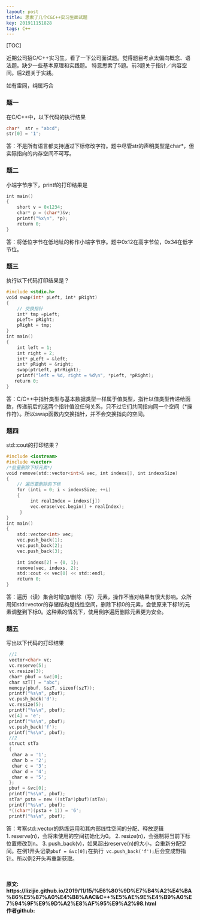 ```yaml
---
layout: post
title: 思索了几个C&C++实习生面试题
key: 201911151828
tags: C++
---
```


[TOC]

近期公司招C/C++实习生，看了一下公司面试题。觉得题目考点太偏向概念、语法题。缺少一些基本原理和实践题。
特意思索了5题。前3题关于指针／内容空间。后2题关于实践。

如有雷同，纯属巧合

### 题一

在C/C++中，以下代码的执行结果
```c
char*  str = "abcd";
str[0] = '1';
```
答：不是所有语言都支持通过下标修改字符。题中尽管str的声明类型是char*，但实际指向的内存空间不可写。

### 题二

小端字节序下，printf的打印结果是
```c
int main()
{
    short v = 0x1234;
    char* p = (char*)&v;
    printf("%x\n", *p);
    return 0;
}
```
答：将低位字节在低地址的称作小端字节序。题中0x12在高字节位，0x34在低字节位。
 
### 题三

执行以下代码打印结果是？
```c
#include <stdio.h>
void swap(int* pLeft, int* pRight)
{
    // 交换指针
    int* tmp =pLeft;
    pLeft= pRight;    
    pRight = tmp;  
}
int main()
{
    int left = 1;
    int right = 2;
    int* pLeft = &left;
    int* pRight = &right;
    swap(ptrLeft, ptrRight);
    printf("left = %d, right = %d\n", *pLeft, *pRight);
   return 0;      
}
```
答：C/C++中指针类型与基本数据类型一样属于值类型，指针以值类型传递给函数，传递前后的这两个指针值没任何关系，只不过它们共同指向同一个空间（*操作符）。所以swap函数内交换指针，并不会交换指向的空间。

### 题四

std::cout的打印结果？
```c
#include <iostream>
#include <vector>
/*批量删除下标元素*/
void remove(std::vector<int>& vec, int indexs[], int indexsSize)
{
    // 遍历要删除的下标
    for (inti = 0; i < indexsSize; ++i)
    {
         int realIndex = indexs[j])
         vec.erase(vec.begin() + realIndex);
     }
}
int main()
{
    std::vector<int> vec;
    vec.push_back(1);
    vec.push_back(2);
    vec.push_back(3);
    
    int indexs[2] = {0, 1};
    remove(vec, indexs, 2);
    std::cout << vec[0] << std::endl;
    return 0;
}
```
答：遍历（读）集合时增加/删除（写）元素，操作不当对结果有很大影响。众所周知std::vector的存储结构是线性空间，删除下标0的元素，会使原来下标1的元素调整到下标0。这种素的情况下，使用倒序遍历删除元素更为安全。

### 题五

写出以下代码的打印结果
```c
 //1
 vector<char> vc;
 vc.reserve(5);
 vc.resize(3);
 char* pbuf = &vc[0];
 char szT[] = "abc";
 memcpy(pbuf, &szT, sizeof(szT));
 printf("%s\n", pbuf);
 vc.push_back('d');
 vc.resize(5);
 printf("%s\n", pbuf);
 vc[4] = 'e';
 printf("%s\n", pbuf);
 vc.push_back('f');
 printf("%s\n", pbuf);
 //2
 struct stTa
 {
  char a = '1';
  char b = '2';
  char c = '3';
  char d = '4';
  char e = '5';
 };
 pbuf = &vc[0];
 printf("%s\n", pbuf);
 stTa* psta = new ((stTa*)pbuf)(stTa);
 printf("%s\n", pbuf);
 *((char*)(psta + 1)) = '6';
 printf("%s\n", pbuf);
```
答：考察std::vector<T>的熟练运用和其内部线性空间的分配、释放逻辑
1. reserve(n)，会将未使用的空间初始化为0。
2. resize(n)，会强制将当前下标位置修改到n。
3. push_back(v)，如果超出reserve(n)的大小，会重新分配空间。在例1开头记录`pbuf = &vc[0];`在执行` vc.push_back('f');`后会变成野指针。所以例2开头再重新获取。



<br>	
<br>	
<b>原文:<br>
https://lizijie.github.io/2019/11/15/%E6%80%9D%E7%B4%A2%E4%BA%86%E5%87%A0%E4%B8%AAC&C++%E5%AE%9E%E4%B9%A0%E7%94%9F%E9%9D%A2%E8%AF%95%E9%A2%98.html
<br>
作者github:<br>	
<https://github.com/lizijie>	
</b>

